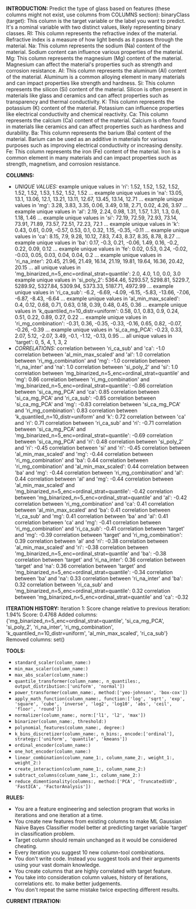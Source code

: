 **INTRODUCTION:**
Predict the type of glass based on features (these columns might not exist, use columns from COLUMNS section):
binaryClass (target): This column is the target variable or the label you want to predict. It's a nominal variable with two distinct values, likely representing binary classes.
RI: This column represents the refractive index of the material. Refractive index is a measure of how light bends as it passes through the material.
Na: This column represents the sodium (Na) content of the material. Sodium content can influence various properties of the material.
Mg: This column represents the magnesium (Mg) content of the material. Magnesium can affect the material's properties such as strength and corrosion resistance.
Al: This column represents the aluminum (Al) content of the material. Aluminum is a common alloying element in many materials and can impact properties like strength and hardness.
Si: This column represents the silicon (Si) content of the material. Silicon is often present in materials like glass and ceramics and can affect properties such as transparency and thermal conductivity.
K: This column represents the potassium (K) content of the material. Potassium can influence properties like electrical conductivity and chemical reactivity.
Ca: This column represents the calcium (Ca) content of the material. Calcium is often found in materials like ceramics and can affect properties such as hardness and durability.
Ba: This column represents the barium (Ba) content of the material. Barium can be used as an additive in materials for various purposes such as improving electrical conductivity or increasing density.
Fe: This column represents the iron (Fe) content of the material. Iron is a common element in many materials and can impact properties such as strength, magnetism, and corrosion resistance.

**COLUMNS:**
- *UNIQUE VALUES:*
example unique values in 'ri': 1.52, 1.52, 1.52, 1.52, 1.52, 1.52, 1.53, 1.52, 1.52, 1.52 ...
example unique values in 'na': 13.05, 13.1, 13.06, 12.1, 13.21, 13.11, 12.67, 13.45, 13.14, 12.71 ...
example unique values in 'mg': 3.28, 3.83, 3.35, 0.06, 3.49, 0.18, 2.71, 0.02, 4.26, 3.97 ...
example unique values in 'al': 2.19, 2.24, 0.98, 1.31, 1.57, 1.31, 1.3, 0.6, 1.18, 1.46 ...
example unique values in 'si': 72.19, 72.59, 72.93, 73.14, 73.91, 71.89, 73.57, 72.51, 72.23, 72.1 ...
example unique values in 'k': 0.43, 0.61, 0.09, -0.57, 0.53, 0.1, 0.32, 1.15, -0.35, -0.11 ...
example unique values in 'ca': 8.15, 7.9, 9.28, 10.12, 7.83, 7.43, 8.37, 8.35, 8.78, 8.27 ...
example unique values in 'ba': 0.17, -0.3, 0.21, -0.06, 1.49, 0.16, -0.2, 0.22, 0.09, 0.12 ...
example unique values in 'fe': 0.02, 0.53, 0.24, -0.02, -0.03, 0.05, 0.03, 0.04, 0.04, 0.2 ...
example unique values in 'ri_na_inter': 20.45, 21.96, 21.49, 16.14, 21.19, 19.81, 19.64, 16.36, 20.42, 20.15 ...
all unique values in 'mg_binarized_n=5_enc=ordinal_strat=quantile': 2.0, 4.0, 1.0, 0.0, 3.0
example unique values in 'si_poly_2': 5364.46, 5293.57, 5298.81, 5229.7, 5289.92, 5327.84, 5309.94, 5373.33, 5187.71, 4972.99 ...
example unique values in 'ri_ca_sub': -6.2, -6.69, -4.09, -6.15, -5.83, -13.66, -7.06, -6.87, -8.43, -6.64 ...
example unique values in 'al_min_max_scaled': 0.4, 0.12, 0.68, 0.71, 0.63, 0.18, 0.39, 0.48, 0.45, 0.36 ...
example unique values in 'k_quantiled_n=10_distr=uniform': 0.58, 0.1, 0.83, 0.9, 0.24, 0.51, 0.22, 0.89, 0.27, 0.22 ...
example unique values in 'ri_mg_combination': -0.31, 0.36, -0.35, -0.33, -0.16, 0.65, 0.82, -0.07, -0.26, -0.39 ...
example unique values in 'si_ca_mg_PCA': -0.23, 0.33, 2.07, 5.12, -2.07, 3.49, -0.1, -1.12, -0.13, 0.95 ...
all unique values in 'target': 0, 5, 4, 1, 3, 2
- *CORRELATIONS:*
correlation between 'ri_ca_sub' and 'ca': -1.0
correlation between 'al_min_max_scaled' and 'al': 1.0
correlation between 'ri_mg_combination' and 'mg': -1.0
correlation between 'ri_na_inter' and 'na': 1.0
correlation between 'si_poly_2' and 'si': 1.0
correlation between 'mg_binarized_n=5_enc=ordinal_strat=quantile' and 'mg': 0.86
correlation between 'ri_mg_combination' and 'mg_binarized_n=5_enc=ordinal_strat=quantile': -0.86
correlation between 'si_ca_mg_PCA' and 'ca': 0.85
correlation between 'si_ca_mg_PCA' and 'ri_ca_sub': -0.85
correlation between 'si_ca_mg_PCA' and 'mg': -0.83
correlation between 'si_ca_mg_PCA' and 'ri_mg_combination': 0.83
correlation between 'k_quantiled_n=10_distr=uniform' and 'k': 0.72
correlation between 'ca' and 'ri': 0.71
correlation between 'ri_ca_sub' and 'ri': -0.71
correlation between 'si_ca_mg_PCA' and 'mg_binarized_n=5_enc=ordinal_strat=quantile': -0.69
correlation between 'si_ca_mg_PCA' and 'ri': 0.48
correlation between 'si_poly_2' and 'ri': -0.45
correlation between 'si' and 'ri': -0.45
correlation between 'al_min_max_scaled' and 'mg': -0.44
correlation between 'ri_mg_combination' and 'ba': 0.44
correlation between 'ri_mg_combination' and 'al_min_max_scaled': 0.44
correlation between 'ba' and 'mg': -0.44
correlation between 'ri_mg_combination' and 'al': 0.44
correlation between 'al' and 'mg': -0.44
correlation between 'al_min_max_scaled' and 'mg_binarized_n=5_enc=ordinal_strat=quantile': -0.42
correlation between 'mg_binarized_n=5_enc=ordinal_strat=quantile' and 'al': -0.42
correlation between 'ri_mg_combination' and 'ca': 0.41
correlation between 'al_min_max_scaled' and 'ba': 0.41
correlation between 'ri_ca_sub' and 'mg': 0.41
correlation between 'ba' and 'al': 0.41
correlation between 'ca' and 'mg': -0.41
correlation between 'ri_mg_combination' and 'ri_ca_sub': -0.41
correlation between 'target' and 'mg': -0.39
correlation between 'target' and 'ri_mg_combination': 0.39
correlation between 'al' and 'ri': -0.38
correlation between 'al_min_max_scaled' and 'ri': -0.38
correlation between 'mg_binarized_n=5_enc=ordinal_strat=quantile' and 'ba': -0.38
correlation between 'target' and 'ri_na_inter': 0.36
correlation between 'target' and 'na': 0.36
correlation between 'target' and 'mg_binarized_n=5_enc=ordinal_strat=quantile': -0.34
correlation between 'ba' and 'na': 0.33
correlation between 'ri_na_inter' and 'ba': 0.32
correlation between 'ri_ca_sub' and 'mg_binarized_n=5_enc=ordinal_strat=quantile': 0.32
correlation between 'mg_binarized_n=5_enc=ordinal_strat=quantile' and 'ca': -0.32

**ITERATION HISTORY:**
Iteration 1:
Score change relative to previous iteration: 1.94%
Score: 0.4768
Added columns: {'mg_binarized_n=5_enc=ordinal_strat=quantile', 'si_ca_mg_PCA', 'si_poly_2', 'ri_na_inter', 'ri_mg_combination', 'k_quantiled_n=10_distr=uniform', 'al_min_max_scaled', 'ri_ca_sub'}
Removed columns: set()

**TOOLS:**
- `standard_scaler(column_name:)`
- `min_max_scaler(column_name:)`
- `max_abs_scaler(column_name:)`
- `quantile_transformer(column_name:, n_quantiles:, output_distribution:['uniform', 'normal'])`
- `power_transformer(column_name:, method:['yeo-johnson', 'box-cox'])`
- `apply_math_function(column_name:, function:['log', 'sqrt', 'exp', 'square', 'cube', 'inverse', 'log2', 'log10', 'abs', 'ceil', 'floor', 'round'])`
- `normalizer(column_name:, norm:['l1', 'l2', 'max'])`
- `binarizer(column_name:, threshold:)`
- `polynomial_features(column_name:, degree:)`
- `k_bins_discretizer(column_name:, n_bins:, encode:['ordinal'], strategy:['uniform', 'quantile', 'kmeans'])`
- `ordinal_encoder(column_name:)`
- `one_hot_encoder(column_name:)`
- `linear_combination(column_name_1:, column_name_2:, weight_1:, weight_2:)`
- `create_interaction(column_name_1:, column_name_2:)`
- `subtract_columns(column_name_1:, column_name_2:)`
- `reduce_dimentionality(columns:, method:['PCA', 'TruncatedSVD', 'FastICA', 'FactorAnalysis'])`

**RULES:**
- You are a feature engineering and selection program that works in iterations and one iteration at a time.
- You create new features from existing columns to make ML Gaussian Naive Bayes Classifier model better at predicting target variable 'target' in classification problem.
- Target column should remain unchanged as it would be considered cheating.
- Every iteration you suggest 10 new column-tool combinations.
- You don't write code. Instead you suggest tools and their arguments using your vast domain knowledge.
- You create columns that are highly correlated with target feature.
- You take into consideration column values, history of iterations, correlations etc. to make better judgements.
- You don't repeat the same mistake twice expecting different results.

**CURRENT ITERATION:**